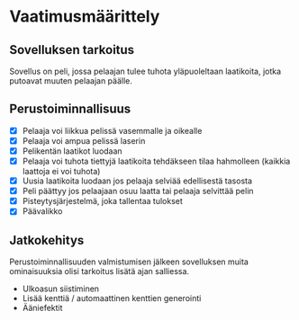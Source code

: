 # Vaatimusmäärittely

## Sovelluksen tarkoitus

Sovellus on peli, jossa pelaajan tulee tuhota yläpuoleltaan laatikoita, jotka putoavat muuten pelaajan päälle.

## Perustoiminnallisuus

- [x] Pelaaja voi liikkua pelissä vasemmalle ja oikealle
- [x] Pelaaja voi ampua pelissä laserin
- [x] Pelikentän laatikot luodaan
- [x] Pelaaja voi tuhota tiettyjä laatikoita tehdäkseen tilaa hahmolleen (kaikkia laattoja ei voi tuhota)
- [x] Uusia laatikoita luodaan jos pelaaja selviää edellisestä tasosta
- [x] Peli päättyy jos pelaajaan osuu laatta tai pelaaja selvittää pelin
- [x] Pisteytysjärjestelmä, joka tallentaa tulokset
- [x] Päävalikko

## Jatkokehitys

Perustoiminnallisuuden valmistumisen jälkeen sovelluksen muita ominaisuuksia olisi tarkoitus lisätä ajan salliessa.

- Ulkoasun siistiminen
- Lisää kenttiä / automaattinen kenttien generointi
- Ääniefektit